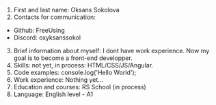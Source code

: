 1. First and last name: Oksans Sokolova
2. Contacts for communication:
* Github: FreeUsing
* Discord: oxyksanssokol
3. Brief information about myself: I dont have work experience. Now my goal is to become a front-end developper.
4. Skills: not yet, in process: HTML/CSS/JS/Angular.
5. Code examples:
console.log('Hello World');
6. Work experience: Nothing yet…
7. Education and courses: RS School (in process)
8. Language: English level - A1
